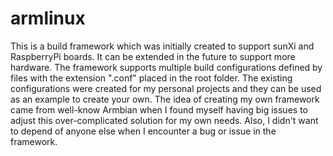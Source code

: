 # armlinux

This is a build framework which was initially created to support sunXi and RaspberryPi boards. It can be extended in the future to support more hardware. The framework supports multiple build configurations defined by files with the extension ".conf" placed in the root folder. The existing configurations were created for my personal projects and they can be used as an example to create your own.
The idea of creating my own framework came from well-know Armbian when I found myself having big issues to adjust this over-complicated solution for my own needs. Also, I didn't want to depend of anyone else when I encounter a bug or issue in the framework.
